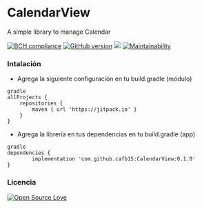 # CalendarView
A simple library to manage Calendar

[![BCH compliance](https://bettercodehub.com/edge/badge/cafb15/CalendarView?branch=master)](https://bettercodehub.com/)  [![GitHub version](https://badge.fury.io/gh/cafb15%2FCalendarView.svg)](https://badge.fury.io/gh/cafb15%2FCalendarView)  [![](https://jitpack.io/v/cafb15/CalendarView.svg)](https://jitpack.io/#cafb15/CalendarView)  [![Maintainability](https://api.codeclimate.com/v1/badges/e90688f07aa0761d9e41/maintainability)](https://codeclimate.com/github/cafb15/CalendarView/maintainability)

### Intalación
 * Agrega la siguiente configuración en tu build.gradle (módulo)
 ```
 gradle
 allProjects {
     repositories {
         maven { url 'https://jitpack.io' }
     }
 }
 ```
 
 * Agrega la librería en tus dependencias en tu build.gradle (app)
 ```
 gradle
 dependencies {
         implementation 'com.github.cafb15:CalendarView:0.1.0'
 }
 ```

### Licencia
[![Open Source Love](https://badges.frapsoft.com/os/mit/mit.svg?v=102)](https://codeclimate.com/github/cafb15/CalendarView)
